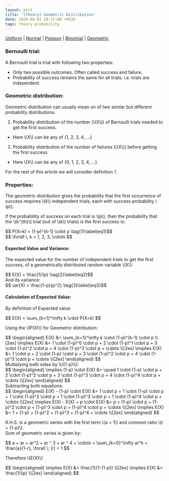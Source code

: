 ```yaml
---
layout: post
title: "[Theory] Geometric Distribution"
date: 2020-08-01 10:37:00 +0530
tags: theory probability
---
```


[Uniform](/blog/2020/08/01/uniform-probability-distribution.html) \| [Normal](/blog/2020/08/01/normal-probability-distribution.html) \| [Poisson](/blog/2020/08/01/poisson-probability-distribution.html) \| [Binomial](/blog/2020/08/01/binomial-probability-distribution.html) \| [Geometric](/blog/2020/08/01/geometric-probability-distribution.html)

### Bernoulli trial:
A Bernoulli trial is trial with following two properties:
- Only two possible outcomes. Often called success and failure.
- Probability of success remains the same for all trials. i.e. trials are independent.


### Geometric distribution:
Geometric distribution can usually mean on of two similar but different probability distributions.
1. Probability distribution of the number (\\(X\\)) of Bernoulli trials needed to get the first success.
- Here \\(X\\) can be any of {1, 2, 3, 4, ...}
2. Probability distribution of the number of failures (\\(X\\)) before getting the first success.
- Here \\(X\\) can be any of {0, 1, 2, 3, 4, ...}

For the rest of this article we will consider definition 1.

### Properties:
The geometric distribution gives the probability that the first occurrence of success requires \\(k\\) independent trials, each with success probability \\(p\\).

If the probability of success on each trial is \\(p\\), then the probability that the \\(k^{th}\\) trial (out of \\(k\\) trials) is the first success is:
<div>$$ P(X=k) = (1-p)^{k-1} \cdot p  \tag{1}\label{eq1}$$</div>
<div>$$ \forall \, k = 1, 2, 3, \cdots $$</div>

#### Expected Value and Variance:
The expected value for the number of independent trials to get the first success, of a geometrically distributed random variable \\(X\\): 
<div>$$ E(X) = \frac{1}{p}  \tag{2}\label{eq2}$$</div>
And its variance:
<div>$$ var(X) = \frac{1-p}{p^2}  \tag{3}\label{eq3}$$</div>

#### Calculation of Expected Value:
By definition of Expected value:
<div>$$ E(X) = \sum_{k=1}^\infty k \cdot P(X=k) $$</div>

Using the \\(P(X)\\) for Geometric distribution:

<div>$$
\begin{aligned}
E(X) &= \sum_{k=1}^\infty k \cdot (1-p)^{k-1} \cdot p \\[2ex]
\implies E(X) &= 1 \cdot (1-p)^0 \cdot p + 2 \cdot (1-p)^1 \cdot p + 3 \cdot (1-p)^2 \cdot p + 4 \cdot (1-p)^3 \cdot p + \cdots \\[2ex]
\implies E(X) &= 1 \cdot p + 2 \cdot (1-p) \cdot p + 3 \cdot (1-p)^2 \cdot p + 4 \cdot (1-p)^3 \cdot p + \cdots \\[2ex]
\end{aligned}
$$</div>
Multiplying both sides by \\((1-p)\\):
<div>$$
\begin{aligned}
\implies (1-p) \cdot E(X) &= \quad 1 \cdot (1-p) \cdot p + 2 \cdot (1-p)^2 \cdot p + 3 \cdot (1-p)^3 \cdot p + 4 \cdot (1-p)^4 \cdot p + \cdots \\[2ex]
\end{aligned}
$$</div>
Subtracting both equations:
<div>$$
\begin{aligned}
E(X) - (1-p) \cdot E(X) &= 1 \cdot p + 1 \cdot (1-p) \cdot p + 1 \cdot (1-p)^2 \cdot p + 1 \cdot (1-p)^3 \cdot p + 1 \cdot (1-p)^4 \cdot p + \cdots \\[2ex]
\implies E(X) - E(X) + p \cdot E(X) &= p + (1-p) \cdot p + (1-p)^2 \cdot p + (1-p)^3 \cdot p + (1-p)^4 \cdot p + \cdots \\[2ex]
\implies E(X) &= 1 + (1-p) + (1-p)^2 + (1-p)^3 + (1-p)^4 + \cdots \\[2ex]
\end{aligned}
$$</div>

R.H.S. is a geometric series with the first term \\(a = 1\\) and common ratio \\(r = (1-p)\\). <br/>
Sum of geometric series is given by:
<div>$$ a + ar + ar^2 + ar ^ 3 + ar ^ 4 + \cdots = \sum_{k=0}^\infty ar^k = \frac{a}{1-r}, \forall \; |r| < 1 $$</div>

Therefore \\(E(X)\\):
<div>$$
\begin{aligned}
\implies E(X) &= \frac{1}{1-(1-p)} \\[2ex]
\implies E(X) &= \frac{1}{p} \\[2ex]
\end{aligned}
$$</div>

<script src="https://polyfill.io/v3/polyfill.min.js?features=es6"></script>
<script id="MathJax-script" async src="https://cdn.jsdelivr.net/npm/mathjax@3/es5/tex-mml-chtml.js"></script>
